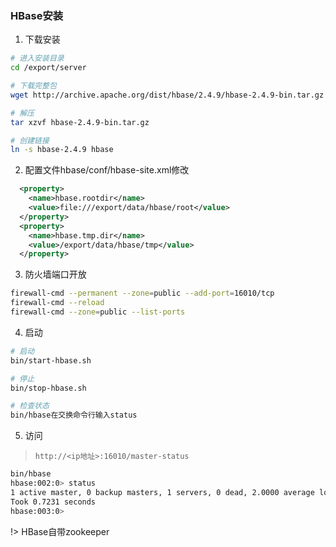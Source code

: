 ### HBase安装
1. 下载安装
  ```bash
  # 进入安装目录
  cd /export/server

  # 下载完整包
  wget http://archive.apache.org/dist/hbase/2.4.9/hbase-2.4.9-bin.tar.gz

  # 解压
  tar xzvf hbase-2.4.9-bin.tar.gz

  # 创建链接
  ln -s hbase-2.4.9 hbase
  ```

2. 配置文件hbase/conf/hbase-site.xml修改
  ```xml
    <property>
      <name>hbase.rootdir</name>
      <value>file:///export/data/hbase/root</value>
    </property>
    <property>
      <name>hbase.tmp.dir</name>
      <value>/export/data/hbase/tmp</value>
    </property>
  ```
3. 防火墙端口开放
  ```bash
  firewall-cmd --permanent --zone=public --add-port=16010/tcp
  firewall-cmd --reload
  firewall-cmd --zone=public --list-ports
  ```
4. 启动
  ```bash
  # 启动
  bin/start-hbase.sh

  # 停止
  bin/stop-hbase.sh

  # 检查状态
  bin/hbase在交换命令行输入status
  ```

5. 访问
> `http://<ip地址>:16010/master-status`
>
  ```bash
  bin/hbase
  hbase:002:0> status
  1 active master, 0 backup masters, 1 servers, 0 dead, 2.0000 average load
  Took 0.7231 seconds                                                                                                                                                               
  hbase:003:0> 
  ```
!> HBase自带zookeeper